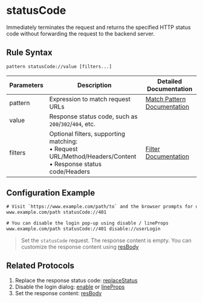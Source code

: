 # statusCode
Immediately terminates the request and returns the specified HTTP status code without forwarding the request to the backend server.

## Rule Syntax
``` txt
pattern statusCode://value [filters...]
```

| Parameters | Description | Detailed Documentation |
| ------- | ------------------------------------------------------------ | ------------------------- |
| pattern | Expression to match request URLs | [Match Pattern Documentation](./pattern) |
| value | Response status code, such as `200`/`302`/`404`, etc. | |
| filters | Optional filters, supporting matching:<br/>• Request URL/Method/Headers/Content<br/>• Response status code/Headers | [Filter Documentation](./filters) |

## Configuration Example
``` txt
# Visit `https://www.example.com/path/to` and the browser prompts for username and password.
www.example.com/path statusCode://401

# You can disable the login pop-up using disable / lineProps
www.example.com/path statusCode://401 disable://userLogin
```
> Set the `statusCode` request. The response content is empty. You can customize the response content using [resBody](./resBody)

## Related Protocols
1. Replace the response status code: [replaceStatus](./replaceStatus)
2. Disable the login dialog: [enable](./enable) or [lineProps](./lineProps)
3. Set the response content: [resBody](./resBody)
